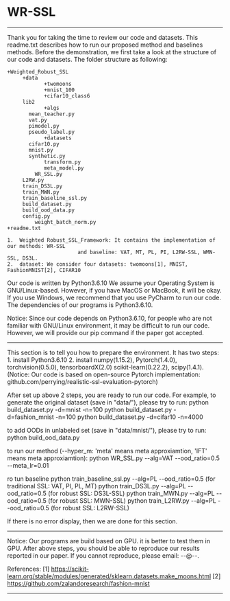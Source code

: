 # WR-SSL

----------------------------------------------------------------------------------------
Thank you for taking the time to review our code and datasets. This readme.txt describes
how to run our proposed method and baselines methods. Before the demonstration, we first
take a look at the structure of our code and datasets. The folder structure as following:

	+Weighted_Robust_SSL
	     +data
                +twomoons
                +mnist_100
                +cifar10_class6
	     lib2
                +algs
		   mean_teacher.py
		   vat.py
		   pimodel.py
		   pseudo_label.py
                +datasets
		   cifar10.py
		   mnist.py
		   synthetic.py
                transform.py
                meta_model.py
             WR_SSL.py
	     L2RW.py
	     train_DS3L.py
	     train_MWN.py
	     train_baseline_ssl.py
	     build_dataset.py
	     build_ood_data.py
	     config.py
             weight_batch_norm.py
	+readme.txt

    1.  Weighted Robust_SSL_Framework: It contains the implementation of our methods: WR-SSL
 			               and baseline: VAT, MT, PL, PI, L2RW-SSL, WMN-SSL, DS3L.
    2.  dataset: We consider four datasets: twomoons[1], MNIST, FashionMNIST[2], CIFAR10

Our code is written by Python3.6.10 We assume your Operating System is GNU/Linux-based.
However, if you have MacOS or MacBook, it will be okay. If you use Windows, we recommend
that you use PyCharm to run our code. The dependencies of our programs is Python3.6.10.

Notice: Since our code depends on Python3.6.10, for people who are not familiar with
GNU/Linux environment, it may be difficult to run our code. However, we will provide
our pip command if the paper got accepted.

----------------------------------------------------------------------------------------
This section is to tell you how to prepare the environment. It has two steps:
    1.  install Python3.6.10
    2.  install numpy(1.15.2), Pytorch(1.4.0), torchvision(0.5.0), tensorboardX(2.0)
                scikit-learn(0.22.2), scipy(1.4.1).
    (Notice: Our code is based on open-source Pytorch implementation: 
	github.com/perrying/realistic-ssl-evaluation-pytorch)

After set up above 2 steps, you are ready to run our code. For example,
to generate the original dataset (save in "data/"), please try to run:
    python build_dataset.py -d=mnist -n=100
    python build_dataset.py -d=fashion_mnist -n=100
    python build_dataset.py -d=cifar10 -n=4000

to add OODs in unlabeled set (save in "data/mnist/"), please try to run:
    python build_ood_data.py

to run our method (--hyper_m: 'meta' means meta approxiamtion, 'IFT' means meta approxiamtion):
    python WR_SSL.py  --alg=VAT --ood_ratio=0.5 --meta_lr=0.01

ro tun baseline
    python train_baseline_ssl.py --alg=PL --ood_ratio=0.5          (for traditional SSL: VAT, PI, PL, MT)
    python train_DS3L.py --alg=PL --ood_ratio=0.5	           (for robust SSL: DS3L-SSL)
    python train_MWN.py --alg=PL --ood_ratio=0.5		   (for robust SSL: MWN-SSL)
    python train_L2RW.py --alg=PL --ood_ratio=0.5		   (for robust SSL: L2RW-SSL)

If there is no error display, then we are done for this section.

----------------------------------------------------------------------------------------

Notice: Our programs are build based on GPU. it is better to test them in GPU. 
After above steps, you should be able to reproduce our results
reported  in our paper. If you cannot reproduce, please email: --@--.

References:
[1] https://scikit-learn.org/stable/modules/generated/sklearn.datasets.make_moons.html
[2] https://github.com/zalandoresearch/fashion-mnist

----------------------------------------------------------------------------------------
